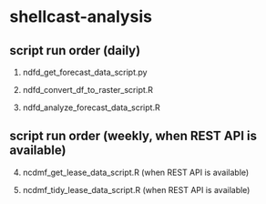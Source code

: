 # shellcast-analysis


## script run order (daily)

1. ndfd_get_forecast_data_script.py

2. ndfd_convert_df_to_raster_script.R

3. ndfd_analyze_forecast_data_script.R


## script run order (weekly, when REST API is available)

4. ncdmf_get_lease_data_script.R (when REST API is available)

5. ncdmf_tidy_lease_data_script.R (when REST API is available)

 